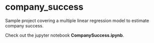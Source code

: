 # company_success
Sample project covering a multiple linear regression model to estimate company success. 

Check out the jupyter notebook <b>CompanySuccess.ipynb</b>.

